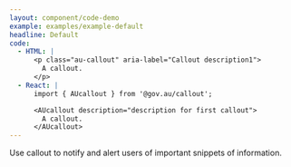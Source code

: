 ```yaml
---
layout: component/code-demo
example: examples/example-default
headline: Default
code:
  - HTML: |
      <p class="au-callout" aria-label="Callout description1">
        A callout.
      </p>
  - React: |
      import { AUcallout } from '@gov.au/callout';

      <AUcallout description="description for first callout">
        A callout.
      </AUcallout>
---
```


Use callout to notify and alert users of important snippets of information.
